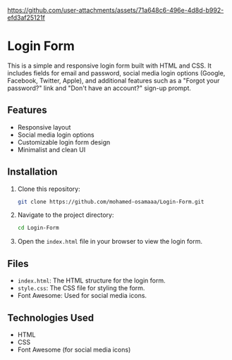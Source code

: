 

https://github.com/user-attachments/assets/71a648c6-496e-4d8d-b992-efd3af25121f



# Login Form

This is a simple and responsive login form built with HTML and CSS. It includes fields for email and password, social media login options (Google, Facebook, Twitter, Apple), and additional features such as a "Forgot your password?" link and "Don't have an account?" sign-up prompt.

## Features

- Responsive layout
- Social media login options
- Customizable login form design
- Minimalist and clean UI


## Installation

1. Clone this repository:
    ```bash
    git clone https://github.com/mohamed-osamaaa/Login-Form.git
    ```

2. Navigate to the project directory:
    ```bash
    cd Login-Form
    ```

3. Open the `index.html` file in your browser to view the login form.

## Files

- `index.html`: The HTML structure for the login form.
- `style.css`: The CSS file for styling the form.
- Font Awesome: Used for social media icons.

## Technologies Used

- HTML
- CSS
- Font Awesome (for social media icons)
